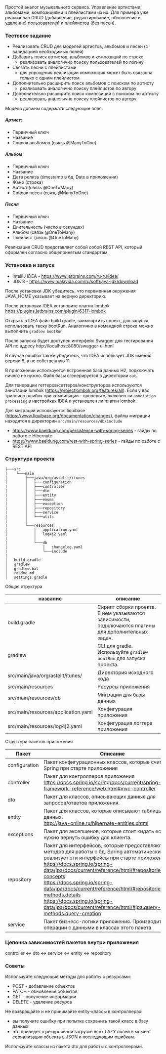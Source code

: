 Простой аналог музыкального сервиса. Управление артистами, альбомами, композициями и плейлистами из их. 
Для примера уже реализован CRUD (добавление, редактирование, обновление и удаление)
пользователей и плейлистов (без песен). 

### Тестовое задание
- Реализовать CRUD для моделей артистов, альбомов и песен (с валидацией необходимых полей)
- Добавить поиск артистов, альбомов и композиций по строке 
  - реализовать аналогично поиску пользователей по логину
- Связать песни с плейлистами 
  - для упрощения реализации композиция может быть связанна только с одним плейлистом
- Дополнительно расширить поиск альбомов с поиском по артисту 
  - реализовать аналогично поиску плейлистов по автору
- Дополнительно расширить поиск композиций с поиском по артисту 
  - реализовать аналогично поиску плейлистов по автору

Модели должны содержать следующие поля:

##### Артист:
- Первичный ключ
- Название
- Список альбомов (связь @ManyToOne)

##### Альбом
- Первичный ключ
- Название
- Дата релиза (timestamp в бд, Date в приложении)
- Жанр (строка)
- Артист (связь @OneToMany)
- Список песен (связь @ManyToOne)

##### Песня
- Первичный ключ
- Название
- Длительность (число в секундах)
- Альбом (связь @OneToMany)
- Плейлист (связь @OneToMany)

Реализация CRUD представляет собой собой REST API, 
который оформлен согласно общепринятым стандартам.  

### Установка и запуск
- IntelliJ IDEA - https://www.jetbrains.com/ru-ru/idea/
- JDK 8 - https://www.malavida.com/ru/soft/java-jdk/download

После установки JDK убедитесь, что переменная окружения JAVA_HOME указывает на верную директорию. 

После установки IDEA установите плагин lombok https://plugins.jetbrains.com/plugin/6317-lombok

Открыть в IDEA файл build.gradle, заимпортить проект, для запуска использовать таску bootRun.
Аналогично в командной строке можно выполнить ``gradlew bootRun``

После запуска будет доступен интерфейс Swagger для тестирования API по адресу http://localhost:8080/swagger-ui.html

В случае ошибок также убедитесь, что IDEA использует JDK именно версии 8, а не собственную 11.

В приложении используется встроенная база данных H2, подключать ничего не нужно. 
Файл базы сгенерируется в директории ``out``.

Для генерации геттеров/сеттеров/конструкторов используются аннотации 
lombok (https://projectlombok.org/features/all).
Если у вас триллион ошибок при компиляции - проверьте, 
включен ли ``annotation processing`` в настройках IDEA и установлен ли плагин lombok.

Для миграций используется liquibase (https://www.liquibase.org/documentation/changes), 
файлы миграции находятся в директории ``src/main/resources/db/include``

- https://www.baeldung.com/persistence-with-spring-series - гайды по работе с Hibernate
- https://www.baeldung.com/rest-with-spring-series - гайды по работе с REST API

### Структура проекта
```
├───src
|    └───main
|        ├───java/org/astelit/itunes       
|        │   ├───configuration
|        │   ├───controller
|        │   ├───dto
|        │   ├───entity
|        │   ├───enums
|        │   ├───exception
|        │   ├───repository
|        │   ├───service
|        │   └───utils
|        │
|        └───resources
|            │   application.yaml
|            │   log4j2.yaml
|            │
|            └───db
|                │   changelog.yaml
|                └───include
|
│   build.gradle
│   gradlew
│   gradlew.bat
│   readme.md
│   settings.gradle
```

Общая структура

| название       | описание                                                                                                                                                                                                                              |
|---------------|---------------------------------------------------------------------------------------------------------------------------------------------------------------------------------------------------------------------------------------|
| build.gradle | Скрипт сборки проекта. В нем указываются зависимости, подключаются плагины для дополнительных задач.
| gradlew       | CLI для gradle. Используйте ``gradlew bootRun`` для запуска проекта.
| src/main/java/org/astelit/itunes/| Директория исходного кода|
| src/main/resources|Ресурсы приложения|
| src/main/resources/db|Миграции для базы данных|
| src/main/resources/application.yaml|Конфигурация приложения|
| src/main/resources/log4j2.yaml|Конфигурация логгера приложения|

Структура пакетов приложения

| Пакет         | Описание                                                                                                                                                                                                                              |
|---------------|---------------------------------------------------------------------------------------------------------------------------------------------------------------------------------------------------------------------------------------|
| configuration | Пакет конфигурационных классов, которые считывает Spring при старте приложения                                                                                                                                                               |
| controller    | Пакет для контроллеров приложения<br>https://docs.spring.io/spring/docs/current/spring-framework-reference/web.html#mvc-controller                                                                                                                                                                                                        |
| dto           | Пакет для классов, описывающих данные для запросов/ответов приложения.                                                                                                                                                                                      |
| entity        | Пакет для классов, которые описывают таблицы базы данных. <br>http://java-online.ru/hibernate-entities.xhtml                                                                                            |
| exceptions    | Пакет для эксепшенов, которые стоит кидать если нужно вернуть ошибку для клиента.                                                                                                                                                                |
| repository    | Пакет для интерфейсов, которые предоставляют набор методов для работы с бд. Spring автоматически реализует эти интерфейсы при старте приложения.<br>https://docs.spring.io/spring-data/jpa/docs/current/reference/html/#repositories.core-concepts<br>https://docs.spring.io/spring-data/jpa/docs/current/reference/html/#repositories.query-methods.details<br>https://docs.spring.io/spring-data/jpa/docs/current/reference/html/#jpa.query-methods.query-creation |
| service       | Пакет бизнесс-логики приложения. Производите все операции с данными в классах этого пакета.                                                                                                                                      |

### Цепочка зависимостей пакетов внутри приложения
controller <-> dto <-> service <-> entity <-> repository

### Советы
Используйте следующие методы для работы с ресурсами:
- POST - добавление объектов 
- PATCH - обновление объектов 
- GET - получение информации
- DELETE - удаление ресурса

Не возвращайте и не принимайте entity-классы в контроллерах:
- вы получите ошибку при попытке сохранить такой класс в базу данных
- это приведет к рекурсивной загрузке всех LAZY полей в момент сериализации объекта в JSON и последующим ошибкам. 

Используйте классы из пакета dto для работы с контроллерами.  
